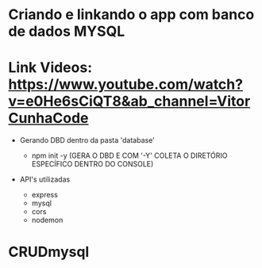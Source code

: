 # Criando e linkando o app com banco de dados MYSQL 
 
# Link Videos: https://www.youtube.com/watch?v=e0He6sCiQT8&ab_channel=VitorCunhaCode

- Gerando DBD dentro da pasta 'database'
    - npm init -y  (GERA O DBD E COM '-Y' COLETA O DIRETÓRIO ESPECÍFICO DENTRO DO CONSOLE)

- API's utilizadas
    - express
    - mysql
    - cors
    - nodemon
# CRUDmysql
